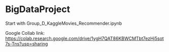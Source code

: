 # BigDataProject

Start with Group_D_KaggleMovies_Recommender.ipynb

Google Collab link: https://colab.research.google.com/drive/1ygH7QAT86KBWCMTbt7ezHj5sot7s-Tns?usp=sharing
